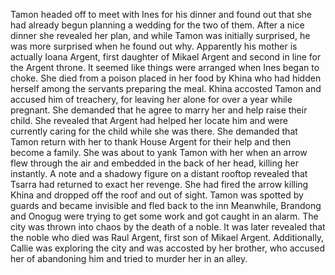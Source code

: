 Tamon headed off to meet with Ines for his dinner and found out that she had already begun planning a wedding for the two of them.  After a nice dinner she revealed her plan, and while Tamon was initially surprised, he was more surprised when he found out why.  Apparently his mother is actually Ioana Argent, first daughter of Mikael Argent and second in line for the Argent throne.  It seemed like things were arranged when Ines began to choke.  She died from a poison placed in her food by Khina who had hidden herself among the servants preparing the meal.  Khina accosted Tamon and accused him of treachery, for leaving her alone for over a year while pregnant.  She demanded that he agree to marry her and help raise their child.  She revealed that Argent had helped her locate him and were currently caring for the child while she was there.  She demanded that Tamon return with her to thank House Argent for their help and then become a family.  She was about to yank Tamon with her when an arrow flew through the air and embedded in the back of her head, killing her instantly.  A note and a shadowy figure on a distant rooftop revealed that Tsarra had returned to exact her revenge.  She had fired the arrow killing Khina and dropped off the roof and out of sight.  Tamon was spotted by guards and became invisible and fled back to the inn
Meanwhile, Brandong and Onogug were trying to get some work and got caught in an alarm.  The city was thrown into chaos by the death of a noble.  It was later revealed that the noble who died was Raul Argent, first son of Mikael Argent. 
Additionally, Callie was exploring the city and was accosted by her brother, who accused her of abandoning him and tried to murder her in an alley.

